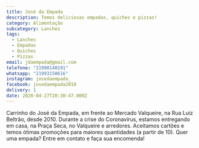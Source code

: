 ```yaml
---
title: José da Empada
description: Temos deliciosas empadas, quiches e pizzas!
category: Alimentação
subcategory: Lanches
tags:
  - Lanches
  - Empadas
  - Quiches
  - Pizzas
email: jdaempada@gmail.com
telefone: "21990140191"
whatsapp: "21993150616"
instagram: josedaempada_
facebook: josedaempada2010
delivery: 1
date: 2020-04-27T20:30:47.000Z
---
```

Carrinho do José da Empada, em frente ao Mercado Valqueire, na Rua Luiz Beltrão, desde 2010. Durante a crise do Coronavírus, estamos entregando em casa, na Praça Seca, no Valqueire e arredores. Aceitamos cartões e temos ótimas promoções para maiores quantidades (a partir de 10). Quer uma empada? Entre em contato e faça sua encomenda!